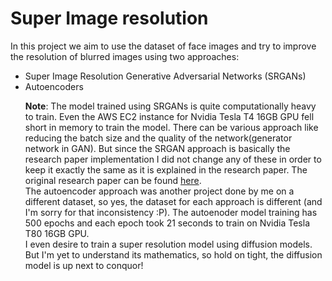 # Super Image resolution

In this project we aim to use the dataset of face images and try to improve the resolution of blurred images using two approaches: <br>
<ul>
<li>Super Image Resolution Generative Adversarial Networks (SRGANs)</li>
<li>Autoencoders</li>

<b>Note</b>: The model trained using SRGANs is quite computationally heavy to train. Even the AWS EC2 instance for Nvidia Tesla T4 16GB GPU fell short in memory to train the model. There can be various approach like reducing the batch size and the quality of the network(generator network in GAN). But since the SRGAN approach is basically the research paper implementation I did not change any of these in order to keep it exactly the same as it is explained in the research paper. The original research paper can be found <a href="https://arxiv.org/pdf/1609.04802.pdf">here</a>. 
<br>
The autoencoder approach was another project done by me on a different dataset, so yes, the dataset for each approach is different (and I'm sorry for that inconsistency :P). The autoenoder model training has 500 epochs and each epoch took 21 seconds to train on Nvidia Tesla T80 16GB GPU. 
<br>
I even desire to train a super resolution model using diffusion models. But I'm yet to understand its mathematics, so hold on tight, the diffusion model is up next to conquor! 
